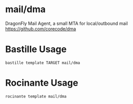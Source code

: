 # mail/dma
DragonFly Mail Agent, a small MTA for local/outbound mail
https://github.com/corecode/dma

# Bastille Usage
```shell
bastille template TARGET mail/dma
```

# Rocinante Usage
```shell
rocinante template mail/dma
```
